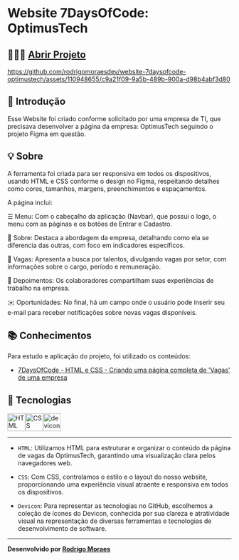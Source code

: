 # Website 7DaysOfCode: OptimusTech

## 👨🏻‍💻 [Abrir Projeto](https://website-7daysofcode-optimustech.vercel.app)

https://github.com/rodrigomoraesdev/website-7daysofcode-optimustech/assets/110948655/c9a21f09-9a5b-489b-900a-d98b4abf3d80

## 📝 Introdução

Esse Website foi criado conforme solicitado por uma empresa de TI, que precisava desenvolver a página da empresa: OptimusTech seguindo o projeto Figma em questão.

## 💡 Sobre

A ferramenta foi criada para ser responsiva em todos os dispositivos, usando HTML e CSS conforme o design no Figma, respeitando detalhes como cores, tamanhos, margens, preenchimentos e espaçamentos.

A página inclui:

☰ Menu: Com o cabeçalho da aplicação (Navbar), que possui o logo, o menu com as páginas e os botões de Entrar e Cadastro.

📰 Sobre: Destaca a abordagem da empresa, detalhando como ela se diferencia das outras, com foco em indicadores específicos.

📢 Vagas: Apresenta a busca por talentos, divulgando vagas por setor, com informações sobre o cargo, período e remuneração.

💬 Depoimentos: Os colaboradores compartilham suas experiências de trabalho na empresa.

✉️ Oportunidades: No final, há um campo onde o usuário pode inserir seu e-mail para receber notificações sobre novas vagas disponíveis.

## 📚 Conhecimentos

Para estudo e aplicação do projeto, foi utilizado os conteúdos:

- [7DaysOfCode - HTML e CSS - Criando uma página completa de 'Vagas' de uma empresa](https://7daysofcode.io/matricula/html-css)

## 🤖 Tecnologias

<div style="display: flex">
  <img alt="HTML" width="40" src="https://cdn.jsdelivr.net/gh/devicons/devicon@latest/icons/html5/html5-plain-wordmark.svg" />
  <img alt="CSS" width="40" src="https://cdn.jsdelivr.net/gh/devicons/devicon@latest/icons/css3/css3-plain-wordmark.svg" />
  <img alt="devicon" width="40" src="https://cdn.jsdelivr.net/gh/devicons/devicon@latest/icons/devicon/devicon-plain-wordmark.svg" />
</div>

---

- `HTML`: Utilizamos HTML para estruturar e organizar o conteúdo da página de vagas da OptimusTech, garantindo uma visualização clara pelos navegadores web.

- `CSS`: Com CSS, controlamos o estilo e o layout do nosso website, proporcionando uma experiência visual atraente e responsiva em todos os dispositivos.

- `Devicon`: Para representar as tecnologias no GitHub, escolhemos a coleção de ícones do Devicon, conhecida por sua clareza e atratividade visual na representação de diversas ferramentas e tecnologias de desenvolvimento de software.

---

**Desenvolvido por [Rodrigo Moraes](https://github.com/rodrigomoraesdev)**
